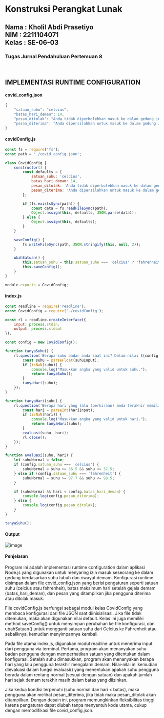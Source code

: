 <h1>Konstruksi Perangkat Lunak</h1>
<h2>Nama : Kholil Abdi Prasetiyo<br>NIM : 2211104071<br>Kelas : SE-06-03</h2>
<h3>Tugas Jurnal Pendahuluan Pertemuan 8</h3>

<br>

## IMPLEMENTASI RUNTIME CONFIGURATION
#### covid_config.json 
```js
{
    "satuan_suhu": "celcius",
    "batas_hari_deman": 14,
    "pesan_ditolak": "Anda tidak diperbolehkan masuk ke dalam gedung ini",
    "pesan_diterima": "Anda dipersilahkan untuk masuk ke dalam gedung ini"
}
```

#### covidConfig.js
```js
const fs = require('fs');
const path = './covid_config.json';

class CovidConfig {
    constructor() {
        const defaults = {
            satuan_suhu: 'celcius',
            batas_hari_deman: 14,
            pesan_ditolak: 'Anda tidak diperbolehkan masuk ke dalam gedung ini',
            pesan_diterima: 'Anda dipersilahkan untuk masuk ke dalam gedung ini'
        };

        if (fs.existsSync(path)) {
            const data = fs.readFileSync(path);
            Object.assign(this, defaults, JSON.parse(data));
        } else {
            Object.assign(this, defaults);
        }
    }

    saveConfig() {
        fs.writeFileSync(path, JSON.stringify(this, null, 2));
    }

    ubahSatuan() {
        this.satuan_suhu = this.satuan_suhu === 'celcius' ? 'fahrenheit' : 'celcius';
        this.saveConfig();
    }
}

module.exports = CovidConfig;
```

#### index.js
```js
const readline = require('readline');
const CovidConfig = require('./covidConfig');

const rl = readline.createInterface({
    input: process.stdin,
    output: process.stdout
});

const config = new CovidConfig();

function tanyaSuhu() {
    rl.question(`Berapa suhu badan anda saat ini? Dalam nilai ${config.satuan_suhu}: `, (suhuInput) => {
        const suhu = parseFloat(suhuInput);
        if (isNaN(suhu)) {
            console.log("Masukkan angka yang valid untuk suhu.");
            return tanyaSuhu();
        }
        tanyaHari(suhu);
    });
}

function tanyaHari(suhu) {
    rl.question('Berapa hari yang lalu (perkiraan) anda terakhir memiliki gejala demam? ', (hariInput) => {
        const hari = parseInt(hariInput);
        if (isNaN(hari)) {
            console.log("Masukkan angka yang valid untuk hari.");
            return tanyaHari(suhu);
        }
        evaluasi(suhu, hari);
        rl.close();
    });
}

function evaluasi(suhu, hari) {
    let suhuNormal = false;
    if (config.satuan_suhu === 'celcius') {
        suhuNormal = suhu >= 36.5 && suhu <= 37.5;
    } else if (config.satuan_suhu === 'fahrenheit') {
        suhuNormal = suhu >= 97.7 && suhu <= 99.5;
    }

    if (suhuNormal && hari < config.batas_hari_deman) {
        console.log(config.pesan_diterima);
    } else {
        console.log(config.pesan_ditolak);
    }
}

tanyaSuhu();
```

#### Output
![image](https://github.com/user-attachments/assets/307a82fc-1433-4a3d-bb31-c50505b9ec90)

#### Penjelasan
Program ini adalah implementasi runtime configuration dalam aplikasi Node.js yang digunakan untuk menyaring izin masuk seseorang ke dalam gedung berdasarkan suhu tubuh dan riwayat demam. Konfigurasi runtime disimpan dalam file covid_config.json yang berisi pengaturan seperti satuan suhu (celcius atau fahrenheit), batas maksimum hari setelah gejala demam (batas_hari_deman), dan pesan yang ditampilkan jika pengguna diterima atau ditolak masuk.

File covidConfig.js berfungsi sebagai modul kelas CovidConfig yang membaca konfigurasi dari file JSON saat diinisialisasi. Jika file tidak ditemukan, maka akan digunakan nilai default. Kelas ini juga memiliki method saveConfig() untuk menyimpan perubahan ke file konfigurasi, dan ubahSatuan() untuk mengganti satuan suhu dari Celcius ke Fahrenheit atau sebaliknya, kemudian menyimpannya kembali.

Pada file utama index.js, digunakan modul readline untuk menerima input dari pengguna via terminal. Pertama, program akan menanyakan suhu badan pengguna dengan memperhatikan satuan yang ditentukan dalam konfigurasi. Setelah suhu dimasukkan, program akan menanyakan berapa hari yang lalu pengguna terakhir mengalami demam. Nilai-nilai ini kemudian dievaluasi dalam fungsi evaluasi() yang menentukan apakah suhu pengguna berada dalam rentang normal (sesuai dengan satuan) dan apakah jumlah hari sejak demam terakhir masih dalam batas yang diizinkan.

Jika kedua kondisi terpenuhi (suhu normal dan hari < batas), maka pengguna akan melihat pesan_diterima, jika tidak maka pesan_ditolak akan ditampilkan. Dengan desain ini, program memungkinkan fleksibilitas tinggi karena pengaturan dapat diubah tanpa menyentuh kode utama, cukup dengan memodifikasi file covid_config.json.